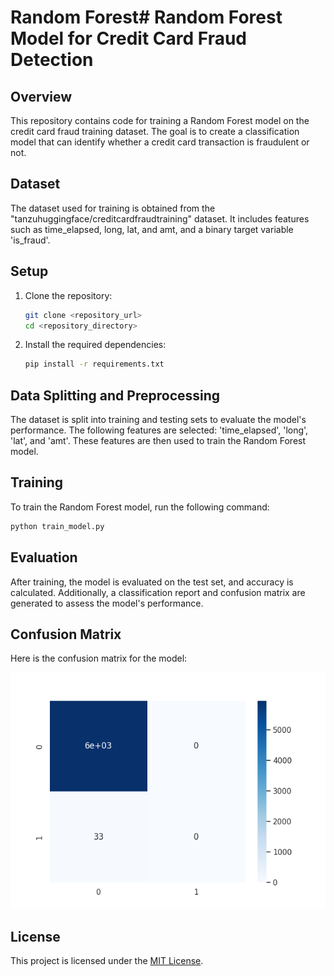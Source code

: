 # Random Forest# Random Forest Model for Credit Card Fraud Detection

## Overview

This repository contains code for training a Random Forest model on the credit card fraud training dataset. The goal is to create a classification model that can identify whether a credit card transaction is fraudulent or not.

## Dataset

The dataset used for training is obtained from the "tanzuhuggingface/creditcardfraudtraining" dataset. It includes features such as time_elapsed, long, lat, and amt, and a binary target variable 'is_fraud'.

## Setup

1. Clone the repository:

   ```bash
   git clone <repository_url>
   cd <repository_directory>
   ```

2. Install the required dependencies:

   ```bash
   pip install -r requirements.txt
   ```

## Data Splitting and Preprocessing

The dataset is split into training and testing sets to evaluate the model's performance. The following features are selected: 'time_elapsed', 'long', 'lat', and 'amt'. These features are then used to train the Random Forest model.

## Training

To train the Random Forest model, run the following command:

```bash
python train_model.py
```

## Evaluation

After training, the model is evaluated on the test set, and accuracy is calculated. Additionally, a classification report and confusion matrix are generated to assess the model's performance.


## Confusion Matrix

Here is the confusion matrix for the model:

![Confusion Matrix](confusion_matrix.png)


## License

This project is licensed under the [MIT License](LICENSE).